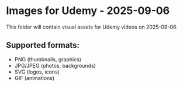 # Images for Udemy - 2025-09-06

This folder will contain visual assets for Udemy videos on 2025-09-06.

## Supported formats:
- PNG (thumbnails, graphics)
- JPG/JPEG (photos, backgrounds)
- SVG (logos, icons)
- GIF (animations)
